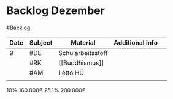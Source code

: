 # Backlog Dezember
#Backlog 

| Date | Subject | Material          | Additional info |     |
| ---- | ------- | ----------------- | --------------- | --- |
| 9    | #DE     | Schularbeitsstoff |                 |     |
|      | #RK     | [[Buddhismus]]    |                 |     |
|      | #AM     | Letto HÜ          |                 |     |
|      |         |                   |                 |     |
10% 160.000€ 
25.1% 200.000€